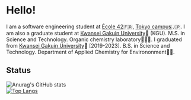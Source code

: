 # Hello!
I am a software engineering student at [École 42](https://42.fr/)🇫🇷, 
[Tokyo campus](https://42tokyo.jp/)🇯🇵.
I am also a graduate student at [Kwansei Gakuin University](https://www.kwansei.ac.jp/index.html)🌙 (KGU). M.S. in Science and Technology. Organic chemistry laboratory👩‍🔬🔬.  I graduated from [Kwansei Gakuin University](https://www.kwansei.ac.jp/index.html)🌙 [2019-2023]. B.S. in Science and Technology. Department of Applied Chemistry for Environonment🥼🧪.

## Status

![Anurag's GitHub stats](https://github-readme-stats.vercel.app/api?username=dxe58709&show_icons=true&theme=dracula)
<br>
[![Top Langs](https://github-readme-stats.vercel.app/api/top-langs/?username=dxe58709)](https://github.com/dxe58709/github-readme-stats)
